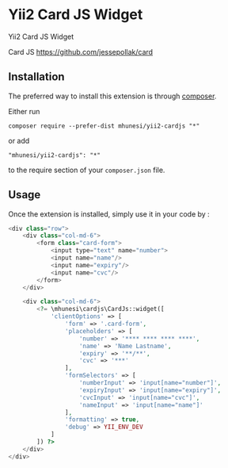 Yii2 Card JS Widget
================================
Yii2 Card JS Widget

Card JS https://github.com/jessepollak/card 

Installation
------------

The preferred way to install this extension is through [composer](http://getcomposer.org/download/).

Either run

```
composer require --prefer-dist mhunesi/yii2-cardjs "*"
```

or add

```
"mhunesi/yii2-cardjs": "*"
```

to the require section of your `composer.json` file.


Usage
-----

Once the extension is installed, simply use it in your code by  :

```php
<div class="row">
    <div class="col-md-6">
        <form class="card-form">
            <input type="text" name="number">
            <input name="name"/>
            <input name="expiry"/>
            <input name="cvc"/>
        </form>
    </div>

    <div class="col-md-6">
        <?= \mhunesi\cardjs\CardJs::widget([
            'clientOptions' => [
                'form' => '.card-form',
                'placeholders' => [
                    'number' => '**** **** **** ****',
                    'name' => 'Name Lastname',
                    'expiry' => '**/**',
                    'cvc' => '***'
                ],
                'formSelectors' => [
                    'numberInput' => 'input[name="number"]',
                    'expiryInput' => 'input[name="expiry"]', 
                    'cvcInput' => 'input[name="cvc"]', 
                    'nameInput' => 'input[name="name"]'
                ],
                'formatting' => true,
                'debug' => YII_ENV_DEV
            ]
        ]) ?>
    </div>
</div>
```